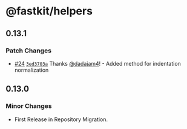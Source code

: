 # @fastkit/helpers

## 0.13.1

### Patch Changes

- [#24](https://github.com/dadajam4/fastkit/pull/24) [`3ed3703a`](https://github.com/dadajam4/fastkit/commit/3ed3703aa9092bf47caed6ec192ef4d5a7621d34) Thanks [@dadajam4](https://github.com/dadajam4)! - Added method for indentation normalization

## 0.13.0

### Minor Changes

- First Release in Repository Migration.

